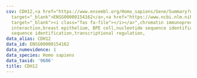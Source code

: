 ```yaml
---
csv: CDH12,<a href="https://www.ensembl.org/Homo_sapiens/Gene/Summary?db=core;g=ENSG00000154162"
  target="_blank">ENSG00000154162</a>,<a href="https://www.ncbi.nlm.nih.gov/pubmed/22863008"
  target="_blank"><i class="fas fa-file"></i></a>",chromatin immunoprecipitation assay,direct
  interaction,breast epithelium, BPE cell,nucleotide sequence identification,nucleotide
  sequence identification,transcriptional regulation,
data_alias: CDH12
data_id: ENSG00000154162
data_numevidence: 1
data_species: Homo sapiens
data_taxid: '9606'
title: CDH12
---
```


